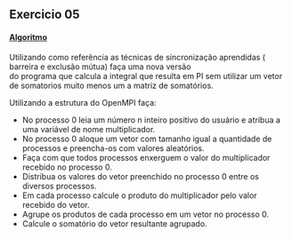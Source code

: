 ## Exercicio 05
#### [Algoritmo](../algoritmos/exercicio05.c)

Utilizando como referência as técnicas de sincronização aprendidas ( barreira e exclusão mútua) faça uma nova versão    
do programa que calcula a integral que resulta em PI sem utilizar um vetor de somatorios muito menos um a matriz de somatórios.   

Utilizando a estrutura do OpenMPI faça:
- No processo 0 leia um número n inteiro positivo do usuário e atribua a uma variável de nome multiplicador.
- No processo 0 aloque um vetor com tamanho igual a quantidade de processos e preencha-os com valores aleatórios.
- Faça com que todos processos enxerguem o valor do multiplicador recebido no processo 0.
- Distribua os valores do vetor preenchido no processo 0 entre os diversos processos.
- Em cada processo calcule o produto do multiplicador pelo valor recebido do vetor.
- Agrupe os produtos de cada processo em um vetor no processo 0.
- Calcule o somatório do vetor resultante agrupado.
